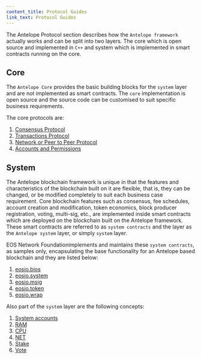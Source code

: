 ```yaml
---
content_title: Protocol Guides
link_text: Protocol Guides
---
```


The Antelope Protocol section describes how the `Antelope framework` actually works and can be split into two layers. The core which is open source and implemented in `C++` and system which is implemented in smart contracts running on the core.  

## Core

The `Antelope Core` provides the basic building blocks for the `system` layer and are not implemented as smart contracts. The `core` implementation is open source and the source code can be customised to suit specific business requirements.

The core protocols are:

1. [Consensus Protocol](10_consensus_protocol.md)
2. [Transactions Protocol](20_transactions_protocol.md)
3. [Network or Peer to Peer Protocol](30_network_peer_protocol.md)
4. [Accounts and Permissions](40_accounts_and_permissions.md)

## System

The Antelope blockchain framework is unique in that the features and characteristics of the blockchain built on it are flexible, that is, they can be changed, or be modified completely to suit each business case requirement. Core blockchain features such as consensus, fee schedules, account creation and modification, token economics, block producer registration, voting, multi-sig, etc., are implemented inside smart contracts which are deployed on the blockchain built on the Antelope framework. These smart contracts are referred to as `system contracts` and the layer as the `Antelope system` layer, or simply `system` layer.

EOS Network Foundationimplements and maintains these `system contracts`, as samples only, encapsulating the base functionality for an Antelope based blockchain and they are listed below:

1. [eosio.bios](https://developers.eos.io/manuals/eos-system-contracts/latest/action-reference/eosio.bios)
2. [eosio.system](https://developers.eos.io/manuals/eos-system-contracts/latest/action-reference/eosio.system)
3. [eosio.msig](https://developers.eos.io/manuals/eos-system-contracts/latest/action-reference/eosio.msig)
4. [eosio.token](https://developers.eos.io/manuals/eos-system-contracts/latest/action-reference/eosio.token)
5. [eosio.wrap](https://developers.eos.io/manuals/eos-system-contracts/latest/action-reference/eosio.wrap)

Also part of the `system` layer are the following concepts:

1. [System accounts](https://developers.eos.io/manuals/eos-system-contracts/latest/index/#system-contracts-system-accounts-priviledged-accounts)
2. [RAM](https://developers.eos.io/manuals/eos-system-contracts/latest/index/#ram)
3. [CPU](https://developers.eos.io/manuals/eos-system-contracts/latest/index/#cpu)
4. [NET](https://developers.eos.io/manuals/eos-system-contracts/latest/index/#net)
5. [Stake](https://developers.eos.io/manuals/eos-system-contracts/latest/index/#stake)
6. [Vote](https://developers.eos.io/manuals/eos-system-contracts/latest/index/#vote)
